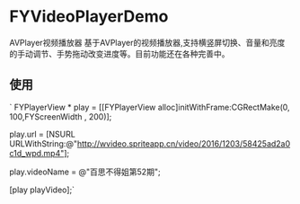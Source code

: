 # FYVideoPlayerDemo
AVPlayer视频播放器
基于AVPlayer的视频播放器,支持横竖屏切换、音量和亮度的手动调节、手势拖动改变进度等。目前功能还在各种完善中。 

## 使用
` FYPlayerView * play = [[FYPlayerView alloc]initWithFrame:CGRectMake(0, 100,FYScreenWidth , 200)];

 play.url = [NSURL URLWithString:@"http://wvideo.spriteapp.cn/video/2016/1203/58425ad2a0c1d_wpd.mp4"];
 
 play.videoName = @"百思不得姐第52期";
 
 [play playVideo];`
 
 
